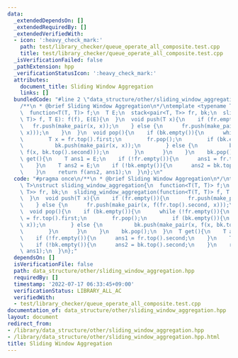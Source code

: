 ```yaml
---
data:
  _extendedDependsOn: []
  _extendedRequiredBy: []
  _extendedVerifiedWith:
  - icon: ':heavy_check_mark:'
    path: test/library_checker/queue_operate_all_composite.test.cpp
    title: test/library_checker/queue_operate_all_composite.test.cpp
  _isVerificationFailed: false
  _pathExtension: hpp
  _verificationStatusIcon: ':heavy_check_mark:'
  attributes:
    document_title: Sliding Window Aggregation
    links: []
  bundledCode: "#line 2 \"data_structure/other/sliding_window_aggregation.hpp\"\n\
    /**\n * @brief Sliding Window Aggregation\n*/\ntemplate <typename T>\nstruct sliding_window_aggregation{\n\
    \  function<T(T, T)> f;\n  T E;\n  stack<pair<T, T>> fr, bk;\n  sliding_window_aggregation(function<T(T,\
    \ T)> f, T E): f(f), E(E){\n  }\n  void push(T x){\n    if (fr.empty()){\n   \
    \   fr.push(make_pair(x, x));\n    } else {\n      fr.push(make_pair(x, f(fr.top().second,\
    \ x)));\n    }\n  }\n  void pop(){\n    if (bk.empty()){\n      while (!fr.empty()){\n\
    \        T x = fr.top().first;\n        fr.pop();\n        if (bk.empty()){\n\
    \          bk.push(make_pair(x, x));\n        } else {\n          bk.push(make_pair(x,\
    \ f(x, bk.top().second)));\n        }\n      }\n    }\n    bk.pop();\n  }\n  T\
    \ get(){\n    T ans1 = E;\n    if (!fr.empty()){\n      ans1 = fr.top().second;\n\
    \    }\n    T ans2 = E;\n    if (!bk.empty()){\n      ans2 = bk.top().second;\n\
    \    }\n    return f(ans2, ans1);\n  }\n};\n"
  code: "#pragma once\n/**\n * @brief Sliding Window Aggregation\n*/\ntemplate <typename\
    \ T>\nstruct sliding_window_aggregation{\n  function<T(T, T)> f;\n  T E;\n  stack<pair<T,\
    \ T>> fr, bk;\n  sliding_window_aggregation(function<T(T, T)> f, T E): f(f), E(E){\n\
    \  }\n  void push(T x){\n    if (fr.empty()){\n      fr.push(make_pair(x, x));\n\
    \    } else {\n      fr.push(make_pair(x, f(fr.top().second, x)));\n    }\n  }\n\
    \  void pop(){\n    if (bk.empty()){\n      while (!fr.empty()){\n        T x\
    \ = fr.top().first;\n        fr.pop();\n        if (bk.empty()){\n          bk.push(make_pair(x,\
    \ x));\n        } else {\n          bk.push(make_pair(x, f(x, bk.top().second)));\n\
    \        }\n      }\n    }\n    bk.pop();\n  }\n  T get(){\n    T ans1 = E;\n\
    \    if (!fr.empty()){\n      ans1 = fr.top().second;\n    }\n    T ans2 = E;\n\
    \    if (!bk.empty()){\n      ans2 = bk.top().second;\n    }\n    return f(ans2,\
    \ ans1);\n  }\n};"
  dependsOn: []
  isVerificationFile: false
  path: data_structure/other/sliding_window_aggregation.hpp
  requiredBy: []
  timestamp: '2022-07-17 06:33:45+09:00'
  verificationStatus: LIBRARY_ALL_AC
  verifiedWith:
  - test/library_checker/queue_operate_all_composite.test.cpp
documentation_of: data_structure/other/sliding_window_aggregation.hpp
layout: document
redirect_from:
- /library/data_structure/other/sliding_window_aggregation.hpp
- /library/data_structure/other/sliding_window_aggregation.hpp.html
title: Sliding Window Aggregation
---
```

